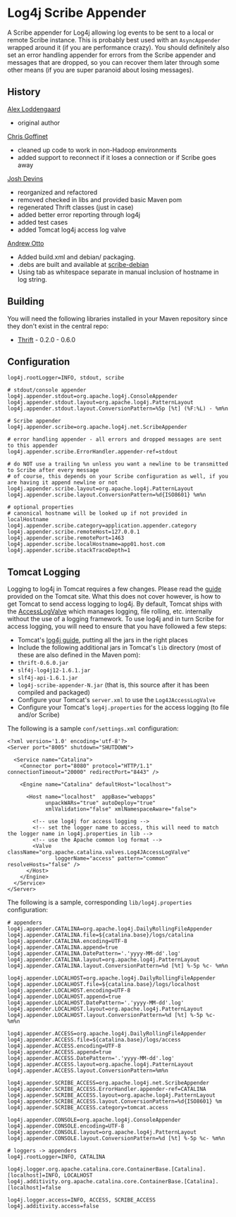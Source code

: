 Log4j Scribe Appender
===

A Scribe appender for Log4j allowing log events to be sent to a local or remote Scribe instance. This is probably best used with an `AsyncAppender` wrapped around it (if you are performance crazy). You should definitely also set an error handling appender for errors from the Scribe appender and messages that are dropped, so you can recover them later through some other means (if you are super paranoid about losing messages).

History
---

[Alex Loddengaard](http://github.com/alexlod/scribe-log4j-appender)

 * original author

[Chris Goffinet](http://github.com/lenn0x/Scribe-log4j-Appender)

 * cleaned up code to work in non-Hadoop environments
 * added support to reconnect if it loses a connection or if Scribe goes away

[Josh Devins](http://github.com/joshdevins/Scribe-log4j-Appender)

 * reorganized and refactored
 * removed checked in libs and provided basic Maven pom
 * regenerated Thrift classes (just in case)
 * added better error reporting through log4j
 * added test cases
 * added Tomcat log4j access log valve
 
[Andrew Otto](https://github.com/wikimedia-incubator/log4j-scribe-appender)

 * Added build.xml and debian/ packaging.
 * .debs are built and available at [scribe-debian](https://github.com/wmf-analytics/scribe-debian)
 * Using tab as whitespace separate in manual inclusion of hostname in log string.

Building
---

You will need the following libraries installed in your Maven repository since they don't exist in the central repo:

 * [Thrift](http://thrift.apache.org) - 0.2.0 - 0.6.0

Configuration
---

    log4j.rootLogger=INFO, stdout, scribe
	
    # stdout/console appender
    log4j.appender.stdout=org.apache.log4j.ConsoleAppender
    log4j.appender.stdout.layout=org.apache.log4j.PatternLayout
    log4j.appender.stdout.layout.ConversionPattern=%5p [%t] (%F:%L) - %m%n

    # Scribe appender
    log4j.appender.scribe=org.apache.log4j.net.ScribeAppender

    # error handling appender - all errors and dropped messages are sent to this appender
    log4j.appender.scribe.ErrorHandler.appender-ref=stdout

    # do NOT use a trailing %n unless you want a newline to be transmitted to Scribe after every message
    # of course, this depends on your Scribe configuration as well, if you are having it append newline or not
    log4j.appender.scribe.layout=org.apache.log4j.PatternLayout
    log4j.appender.scribe.layout.ConversionPattern=%d{ISO8601} %m%n

    # optional properties
    # canonical hostname will be looked up if not provided in localHostname
    log4j.appender.scribe.category=application.appender.category
    log4j.appender.scribe.remoteHost=127.0.0.1
    log4j.appender.scribe.remotePort=1463
    log4j.appender.scribe.localHostname=app01.host.com
    log4j.appender.scribe.stackTraceDepth=1

Tomcat Logging
---

Logging to log4j in Tomcat requires a few changes. Please read the [guide](http://tomcat.apache.org/tomcat-6.0-doc/logging.html#Using_Log4j) provided on the Tomcat site. What this does not cover however, is how to get Tomcat to send access logging to log4j. By default, Tomcat ships with the [AccessLogValve](http://tomcat.apache.org/tomcat-6.0-doc/config/valve.html#Access_Log_Valve) which manages logging, file rolling, etc. internally without the use of a logging framework. To use log4j and in turn Scribe for access logging, you will need to ensure that you have followed a few steps:

 * Tomcat's [log4j guide](http://tomcat.apache.org/tomcat-6.0-doc/logging.html#Using_Log4j), putting all the jars in the right places
 * Include the following additional jars in Tomcat's `lib` directory (most of these are also defined in the Maven pom):
  * `thrift-0.6.0.jar`
  * `slf4j-log4j12-1.6.1.jar`
  * `slf4j-api-1.6.1.jar`
  * `log4j-scribe-appender-N.jar` (that is, this source after it has been compiled and packaged)
 * Configure your Tomcat's `server.xml` to use the `Log4JAccessLogValve`
 * Configure your Tomcat's `log4j.properties` for the access logging (to file and/or Scribe)

The following is a sample `conf/settings.xml` configuration:

    <?xml version='1.0' encoding='utf-8'?>
    <Server port="8005" shutdown="SHUTDOWN">

      <Service name="Catalina">
        <Connector port="8080" protocol="HTTP/1.1" connectionTimeout="20000" redirectPort="8443" />

        <Engine name="Catalina" defaultHost="localhost">

          <Host name="localhost"  appBase="webapps"
                unpackWARs="true" autoDeploy="true"
                xmlValidation="false" xmlNamespaceAware="false">

            <!-- use log4j for access logging -->
            <!-- set the logger name to access, this will need to match the logger name in log4j.properties in lib -->
            <!-- use the Apache common log format -->
            <Valve className="org.apache.catalina.valves.Log4JAccessLogValve"
                   loggerName="access" pattern="common" resolveHosts="false" />
          </Host>
        </Engine>
      </Service>
    </Server>

The following is a sample, corresponding `lib/log4j.properties` configuration:

    # appenders
    log4j.appender.CATALINA=org.apache.log4j.DailyRollingFileAppender
    log4j.appender.CATALINA.file=${catalina.base}/logs/catalina
    log4j.appender.CATALINA.encoding=UTF-8
    log4j.appender.CATALINA.append=true
    log4j.appender.CATALINA.DatePattern='.'yyyy-MM-dd'.log'
    log4j.appender.CATALINA.layout=org.apache.log4j.PatternLayout
    log4j.appender.CATALINA.layout.ConversionPattern=%d [%t] %-5p %c- %m%n

    log4j.appender.LOCALHOST=org.apache.log4j.DailyRollingFileAppender
    log4j.appender.LOCALHOST.file=${catalina.base}/logs/localhost
    log4j.appender.LOCALHOST.encoding=UTF-8
    log4j.appender.LOCALHOST.append=true
    log4j.appender.LOCALHOST.DatePattern='.'yyyy-MM-dd'.log'
    log4j.appender.LOCALHOST.layout=org.apache.log4j.PatternLayout
    log4j.appender.LOCALHOST.layout.ConversionPattern=%d [%t] %-5p %c- %m%n

    log4j.appender.ACCESS=org.apache.log4j.DailyRollingFileAppender
    log4j.appender.ACCESS.file=${catalina.base}/logs/access
    log4j.appender.ACCESS.encoding=UTF-8
    log4j.appender.ACCESS.append=true
    log4j.appender.ACCESS.DatePattern='.'yyyy-MM-dd'.log'
    log4j.appender.ACCESS.layout=org.apache.log4j.PatternLayout
    log4j.appender.ACCESS.layout.ConversionPattern=%m%n

    log4j.appender.SCRIBE_ACCESS=org.apache.log4j.net.ScribeAppender
    log4j.appender.SCRIBE_ACCESS.ErrorHandler.appender-ref=CATALINA
    log4j.appender.SCRIBE_ACCESS.layout=org.apache.log4j.PatternLayout
    log4j.appender.SCRIBE_ACCESS.layout.ConversionPattern=%d{ISO8601} %m
    log4j.appender.SCRIBE_ACCESS.category=tomcat.access

    log4j.appender.CONSOLE=org.apache.log4j.ConsoleAppender
    log4j.appender.CONSOLE.encoding=UTF-8
    log4j.appender.CONSOLE.layout=org.apache.log4j.PatternLayout
    log4j.appender.CONSOLE.layout.ConversionPattern=%d [%t] %-5p %c- %m%n

    # loggers -> appenders
    log4j.rootLogger=INFO, CATALINA

    log4j.logger.org.apache.catalina.core.ContainerBase.[Catalina].[localhost]=INFO, LOCALHOST
    log4j.additivity.org.apache.catalina.core.ContainerBase.[Catalina].[localhost]=false

    log4j.logger.access=INFO, ACCESS, SCRIBE_ACCESS
    log4j.additivity.access=false
